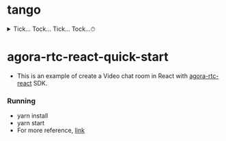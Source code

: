 # tango

<details><summary>Tick... Tock... Tick... Tock...⏱</summary>

**KABOOM!!**

</details>

# agora-rtc-react-quick-start

- This is an example of create a Video chat room in React with [agora-rtc-react](https://github.com/AgoraIO-Extensions/agora-rtc-react) SDK.

### Running

- yarn install
- yarn start
- For more reference, [link](https://agoraio-extensions.github.io/agora-rtc-react)

